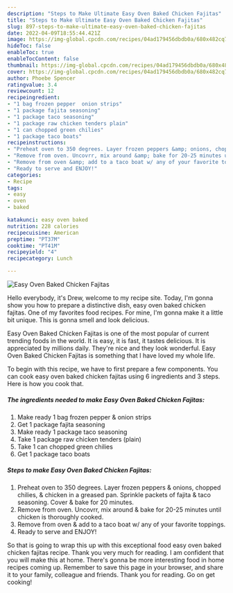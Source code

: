 ```yaml
---
description: "Steps to Make Ultimate Easy Oven Baked Chicken Fajitas"
title: "Steps to Make Ultimate Easy Oven Baked Chicken Fajitas"
slug: 897-steps-to-make-ultimate-easy-oven-baked-chicken-fajitas
date: 2022-04-09T18:55:44.421Z
image: https://img-global.cpcdn.com/recipes/04ad179456dbdb0a/680x482cq70/easy-oven-baked-chicken-fajitas-recipe-main-photo.jpg
hideToc: false
enableToc: true
enableTocContent: false
thumbnail: https://img-global.cpcdn.com/recipes/04ad179456dbdb0a/680x482cq70/easy-oven-baked-chicken-fajitas-recipe-main-photo.jpg
cover: https://img-global.cpcdn.com/recipes/04ad179456dbdb0a/680x482cq70/easy-oven-baked-chicken-fajitas-recipe-main-photo.jpg
author: Phoebe Spencer
ratingvalue: 3.4
reviewcount: 12
recipeingredient:
- "1 bag frozen pepper  onion strips"
- "1 package fajita seasoning"
- "1 package taco seasoning"
- "1 package raw chicken tenders plain"
- "1 can chopped green chilies"
- "1 package taco boats"
recipeinstructions:
- "Preheat oven to 350 degrees. Layer frozen peppers &amp; onions, chopped chilies, &amp; chicken in a greased pan. Sprinkle packets of fajita &amp; taco seasoning. Cover &amp; bake for 20 minutes."
- "Remove from oven. Uncovrr, mix around &amp; bake for 20-25 minutes until chicken is thoroughly cooked."
- "Remove from oven &amp; add to a taco boat w/ any of your favorite toppings."
- "Ready to serve and ENJOY!"
categories:
- Recipe
tags:
- easy
- oven
- baked

katakunci: easy oven baked 
nutrition: 228 calories
recipecuisine: American
preptime: "PT37M"
cooktime: "PT41M"
recipeyield: "4"
recipecategory: Lunch

---
```



![Easy Oven Baked Chicken Fajitas](https://img-global.cpcdn.com/recipes/04ad179456dbdb0a/680x482cq70/easy-oven-baked-chicken-fajitas-recipe-main-photo.jpg)

Hello everybody, it's Drew, welcome to my recipe site. Today, I'm gonna show you how to prepare a distinctive dish, easy oven baked chicken fajitas. One of my favorites food recipes. For mine, I'm gonna make it a little bit unique. This is gonna smell and look delicious.

Easy Oven Baked Chicken Fajitas is one of the most popular of current trending foods in the world. It is easy, it is fast, it tastes delicious. It is appreciated by millions daily. They're nice and they look wonderful. Easy Oven Baked Chicken Fajitas is something that I have loved my whole life.




To begin with this recipe, we have to first prepare a few components. You can cook easy oven baked chicken fajitas using 6 ingredients and 3 steps. Here is how you cook that.

<!--inarticleads1-->

##### The ingredients needed to make Easy Oven Baked Chicken Fajitas:

1. Make ready 1 bag frozen pepper &amp; onion strips
1. Get 1 package fajita seasoning
1. Make ready 1 package taco seasoning
1. Take 1 package raw chicken tenders (plain)
1. Take 1 can chopped green chilies
1. Get 1 package taco boats




<!--inarticleads2-->

##### Steps to make Easy Oven Baked Chicken Fajitas:

1. Preheat oven to 350 degrees. Layer frozen peppers &amp; onions, chopped chilies, &amp; chicken in a greased pan. Sprinkle packets of fajita &amp; taco seasoning. Cover &amp; bake for 20 minutes.
1. Remove from oven. Uncovrr, mix around &amp; bake for 20-25 minutes until chicken is thoroughly cooked.
1. Remove from oven &amp; add to a taco boat w/ any of your favorite toppings.
1. Ready to serve and ENJOY!



So that is going to wrap this up with this exceptional food easy oven baked chicken fajitas recipe. Thank you very much for reading. I am confident that you will make this at home. There's gonna be more interesting food in home recipes coming up. Remember to save this page in your browser, and share it to your family, colleague and friends. Thank you for reading. Go on get cooking!
